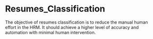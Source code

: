 # Resumes_Classification
The  objective  of resumes  classification is to reduce the manual human effort in the HRM. It should achieve a higher level of accuracy and automation with minimal human intervention.
